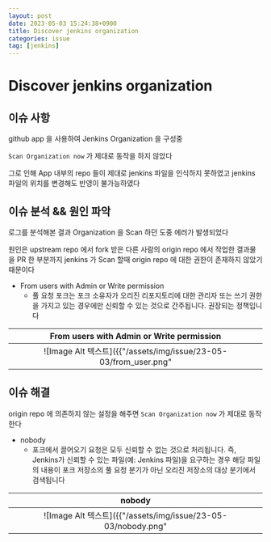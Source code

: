 ```yaml
---
layout: post
date: 2023-05-03 15:24:38+0900
title: Discover jenkins organization
categories: issue
tag: [jenkins]
---
```


# Discover jenkins organization

## 이슈 사항
github app 을 사용하여 Jenkins Organization 을 구성중

`Scan Organization now` 가 제대로 동작을 하지 않았다

그로 인해 App 내부의 repo 들이 제대로 jenkins 파일을 인식하지 못하였고 jenkins 파일의 위치를 변경해도 
반영이 불가능하였다 


## 이슈 분석 && 원인 파악
로그를 분석해본 결과 Organization 을 Scan 하던 도중 에러가 발생되었다

원인은 upstream repo 에서 fork 받은 다른 사람의 origin repo 에서 작업한 결과물을 PR 한 부분까지 
jenkins 가 Scan 할때 origin repo 에 대한 권한이 존재하지 않았기 때문이다

- From users with Admin or Write permission
  - 풀 요청 포크는 포크 소유자가 오리진 리포지토리에 대한 관리자 또는 쓰기 권한을 가지고 있는 경우에만 신뢰할 수 있는 것으로 간주됩니다. 
    권장되는 정책입니다

|           From users with Admin or Write permission           |
|:-------------------------------------------------------------:| 
| ![Image Alt 텍스트]({{"/assets/img/issue/23-05-03/from_user.png" | relative_url}}) |


## 이슈 해결

origin repo 에 의존하지 않는 설정을 해주면 `Scan Organization now` 가 제대로 동작한다

- nobody
  - 포크에서 끌어오기 요청은 모두 신뢰할 수 없는 것으로 처리됩니다. 즉, Jenkins가 신뢰할 수 있는 파일(예: Jenkins 파일)을 요구하는 경우 
    해당 파일의 내용이 포크 저장소의 풀 요청 분기가 아닌 오리진 저장소의 대상 분기에서 검색됩니다

|                           nobody                           |
|:----------------------------------------------------------:| 
| ![Image Alt 텍스트]({{"/assets/img/issue/23-05-03/nobody.png" | relative_url}}) |
